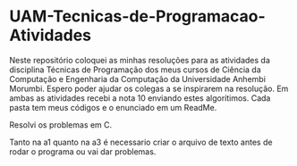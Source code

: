 # UAM-Tecnicas-de-Programacao-Atividades
Neste repositório coloquei as minhas resoluções para as atividades da disciplina Técnicas de Programação dos meus cursos de Ciência da Computação e Engenharia da Computação da Universidade Anhembi Morumbi. Espero poder ajudar os colegas a se inspirarem na resolução. Em ambas as atividades recebi a nota 10 enviando estes algorítimos. Cada pasta tem meus códigos e o enunciado em um ReadMe.

Resolvi os problemas em C.

Tanto na a1 quanto na a3 é necessario criar o arquivo de texto antes de rodar o programa ou vai dar problemas.
